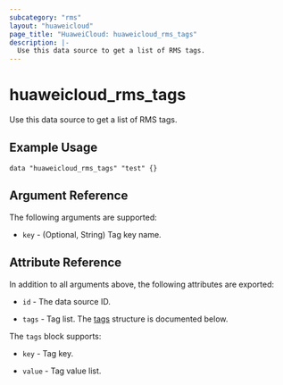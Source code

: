```yaml
---
subcategory: "rms"
layout: "huaweicloud"
page_title: "HuaweiCloud: huaweicloud_rms_tags"
description: |-
  Use this data source to get a list of RMS tags.
---
```


# huaweicloud_rms_tags

Use this data source to get a list of RMS tags.

## Example Usage

```hcl
data "huaweicloud_rms_tags" "test" {}
```

## Argument Reference

The following arguments are supported:

* `key` - (Optional, String) Tag key name.

## Attribute Reference

In addition to all arguments above, the following attributes are exported:

* `id` - The data source ID.

* `tags` - Tag list.
  The [tags](#tags_struct) structure is documented below.

<a name="tags_struct"></a>The `tags` block supports:

* `key` - Tag key.

* `value` - Tag value list.
